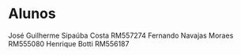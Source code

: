 # Alunos
José Guilherme Sipaúba Costa RM557274
Fernando Navajas Moraes RM555080
Henrique Botti RM556187
